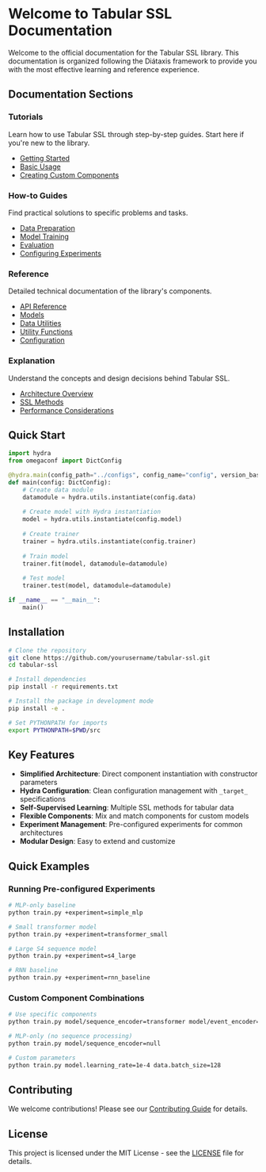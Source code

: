 # Welcome to Tabular SSL Documentation

Welcome to the official documentation for the Tabular SSL library. This documentation is organized following the Diátaxis framework to provide you with the most effective learning and reference experience.

## Documentation Sections

### Tutorials
Learn how to use Tabular SSL through step-by-step guides. Start here if you're new to the library.

- [Getting Started](tutorials/getting-started.md)
- [Basic Usage](tutorials/basic-usage.md)
- [Creating Custom Components](tutorials/custom-components.md)

### How-to Guides
Find practical solutions to specific problems and tasks.

- [Data Preparation](how-to-guides/data-preparation.md)
- [Model Training](how-to-guides/model-training.md)
- [Evaluation](how-to-guides/evaluation.md)
- [Configuring Experiments](how-to-guides/configuring-experiments.md)

### Reference
Detailed technical documentation of the library's components.

- [API Reference](reference/api.md)
- [Models](reference/models.md)
- [Data Utilities](reference/data.md)
- [Utility Functions](reference/utils.md)
- [Configuration](reference/config.md)

### Explanation
Understand the concepts and design decisions behind Tabular SSL.

- [Architecture Overview](explanation/architecture.md)
- [SSL Methods](explanation/ssl-methods.md)
- [Performance Considerations](explanation/performance.md)

## Quick Start

```python
import hydra
from omegaconf import DictConfig

@hydra.main(config_path="../configs", config_name="config", version_base=None)
def main(config: DictConfig):
    # Create data module
    datamodule = hydra.utils.instantiate(config.data)
    
    # Create model with Hydra instantiation
    model = hydra.utils.instantiate(config.model)
    
    # Create trainer
    trainer = hydra.utils.instantiate(config.trainer)
    
    # Train model
    trainer.fit(model, datamodule=datamodule)
    
    # Test model
    trainer.test(model, datamodule=datamodule)

if __name__ == "__main__":
    main()
```

## Installation

```bash
# Clone the repository
git clone https://github.com/yourusername/tabular-ssl.git
cd tabular-ssl

# Install dependencies
pip install -r requirements.txt

# Install the package in development mode
pip install -e .

# Set PYTHONPATH for imports
export PYTHONPATH=$PWD/src
```

## Key Features

- **Simplified Architecture**: Direct component instantiation with constructor parameters
- **Hydra Configuration**: Clean configuration management with `_target_` specifications
- **Self-Supervised Learning**: Multiple SSL methods for tabular data
- **Flexible Components**: Mix and match components for custom models
- **Experiment Management**: Pre-configured experiments for common architectures
- **Modular Design**: Easy to extend and customize

## Quick Examples

### Running Pre-configured Experiments

```bash
# MLP-only baseline
python train.py +experiment=simple_mlp

# Small transformer model
python train.py +experiment=transformer_small

# Large S4 sequence model
python train.py +experiment=s4_large

# RNN baseline
python train.py +experiment=rnn_baseline
```

### Custom Component Combinations

```bash
# Use specific components
python train.py model/sequence_encoder=transformer model/event_encoder=mlp

# MLP-only (no sequence processing)
python train.py model/sequence_encoder=null

# Custom parameters
python train.py model.learning_rate=1e-4 data.batch_size=128
```

## Contributing

We welcome contributions! Please see our [Contributing Guide](CONTRIBUTING.md) for details.

## License

This project is licensed under the MIT License - see the [LICENSE](LICENSE) file for details. 